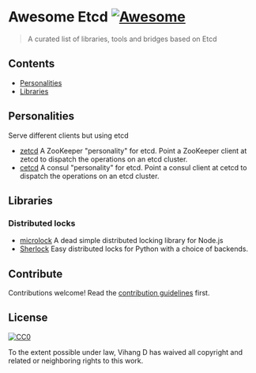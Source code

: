 # Awesome Etcd [![Awesome](https://cdn.rawgit.com/sindresorhus/awesome/d7305f38d29fed78fa85652e3a63e154dd8e8829/media/badge.svg)](https://github.com/sindresorhus/awesome)

> A curated list of libraries, tools and bridges based on Etcd


## Contents

- [Personalities](#personalities)
- [Libraries](#libraries)


## Personalities

Serve different clients but using etcd

- [zetcd](https://github.com/coreos/zetcd) A ZooKeeper "personality" for etcd. Point a ZooKeeper client at zetcd to dispatch the operations on an etcd cluster.
- [cetcd](https://github.com/coreos/cetcd) A consul "personality" for etcd. Point a consul client at cetcd to dispatch the operations on an etcd cluster.


## Libraries

### Distributed locks

- [microlock](https://github.com/thebigredgeek/microlock) A dead simple distributed locking library for Node.js
- [Sherlock](https://github.com/vaidik/sherlock) Easy distributed locks for Python with a choice of backends.



## Contribute

Contributions welcome! Read the [contribution guidelines](contributing.md) first.


## License

[![CC0](http://mirrors.creativecommons.org/presskit/buttons/88x31/svg/cc-zero.svg)](http://creativecommons.org/publicdomain/zero/1.0)

To the extent possible under law, Vihang D has waived all copyright and
related or neighboring rights to this work.
